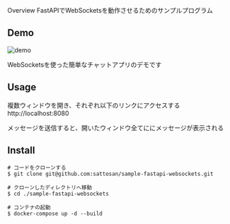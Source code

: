 Overview
FastAPIでWebSocketsを動作させるためのサンプルプログラム

## Demo

![demo](https://github.com/sattosan/sample-fastapi-websockets/blob/master/images/demo.gif)

WebSocketsを使った簡単なチャットアプリのデモです

## Usage
複数ウィンドウを開き、それぞれ以下のリンクにアクセスする
http://localhost:8080

メッセージを送信すると、開いたウィンドウ全てににメッセージが表示される

## Install

```
# コードをクローンする
$ git clone git@github.com:sattosan/sample-fastapi-websockets.git

# クローンしたディレクトリへ移動
$ cd ./sample-fastapi-websockets

# コンテナの起動
$ docker-compose up -d --build
```
